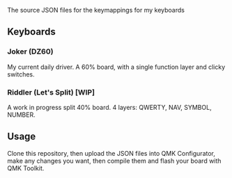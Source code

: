 The source JSON files for the keymappings for my keyboards

## Keyboards

### Joker (DZ60)

My current daily driver. A 60% board, with a single function layer and clicky 
switches.

### Riddler (Let's Split) [WIP]

A work in progress split 40% board. 4 layers: QWERTY, NAV, SYMBOL, NUMBER.

## Usage

Clone this repository, then upload the JSON files into QMK Configurator, make
any changes you want, then compile them and flash your board with QMK Toolkit.